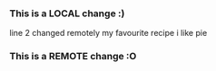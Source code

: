 ### This is a LOCAL change :)
line 2 changed remotely
my favourite recipe
i like pie
### This is a REMOTE change :O